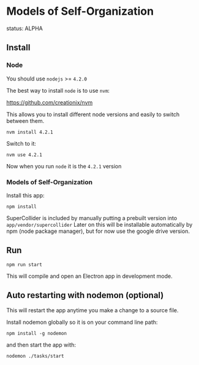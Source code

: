 # Models of Self-Organization

status: ALPHA

## Install

### Node

You should use `nodejs` >= `4.2.0`

The best way to install `node` is to use `nvm`:

https://github.com/creationix/nvm

This allows you to install different node versions and easily to switch between them.

    nvm install 4.2.1

Switch to it:

    nvm use 4.2.1

Now when you run `node` it is the `4.2.1` version

### Models of Self-Organization

Install this app:

    npm install


SuperCollider is included by manually putting a prebuilt version into `app/vendor/supercollider`
Later on this will be installable automatically by npm (node package manager), but for now use the google drive version.


## Run

    npm run start

This will compile and open an Electron app in development mode.


## Auto restarting with nodemon (optional)

This will restart the app anytime you make a change to a source file.

Install nodemon globally so it is on your command line path:

    npm install -g nodemon

and then start the app with:

    nodemon ./tasks/start
